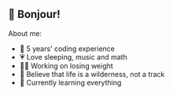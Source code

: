 ## 🍺 Bonjour!

About me:

- 🔧 5 years' coding experience
- 💗 Love sleeping, music and math
- 🏃‍♀️ Working on losing weight 
- 🌲 Believe that life is a wilderness, not a track
- 🐶 Currently learning everything

